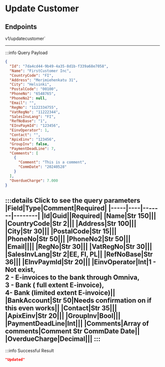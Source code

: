 # Update Customer

## Endpoints

<!--@include: @/dist/md/api_url.md-->v1/updatecustomer`

---
:::info Query Payload
```json
{
  "Id": "7da4cd44-9b49-4a35-8d1b-f339a68e7058",
  "Name": "FirstCustomer Inc",
  "CountryCode": "FI",
  "Address": "Merimiehenkatu 31",
  "City": "Helsinki",
  "PostalCode": "00100",
  "PhoneNo": "6548765",
  "PhoneNo2": null,
  "Email": "",
  "RegNo": "1122334755",
  "VatRegNo": "11222344",
  "SalesInvLang": "FI",
  "RefNoBase": "1",
  "EInvPaymId": "123456",
  "EinvOperator": 1,
  "Contact": "",
  "ApixEinv": "123456",
  "GroupInv": false,
  "PaymentDeadLine": 7,
  "Comments": [
    {
      "Comment": "This is a comment",
      "CommDate": "20240528"
    }
  ],
  "OverdueCharge": 7.000
}
```
:::details Click to see the query parameters
|Field|Type|Comment|Required|
|-----|----|-------|--------|
|Id|Guid||Required|
|Name|Str 150|||
|CountryCode|Str 2|||
|Address|Str 100|||
|City|Str 30|||
|PostalCode|Str 15|||
|PhoneNo|Str 50|||
|PhoneNo2|Str 50|||
|Email||||
|RegNo|Str 30|||
|VatRegNo|Str 30|||
|SalesInvLang|Str 2|EE, FI, PL||
|RefNoBase|Str 36|||
|EInvPaymId|Str 20|||
|EinvOperator|Int|1 - Not exist, <br>2 - E-invoices to the bank through Omniva, <br>3 - Bank ( full extent E-invoice), <br>4- Bank (limited extent E-invoice)||
|BankAccount|Str 50|Needs confirmation on if this even works||
|Contact|Str 35|||
|ApixEinv|Str 20|||
|GroupInv|Bool|||
|PaymentDeadLine|Int|||
|Comments|Array of comments|Comment Str CommDate Date||
|OverdueCharge|Decimal|||
:::
---
:::info Successful Result
```json
"Updated"
```
